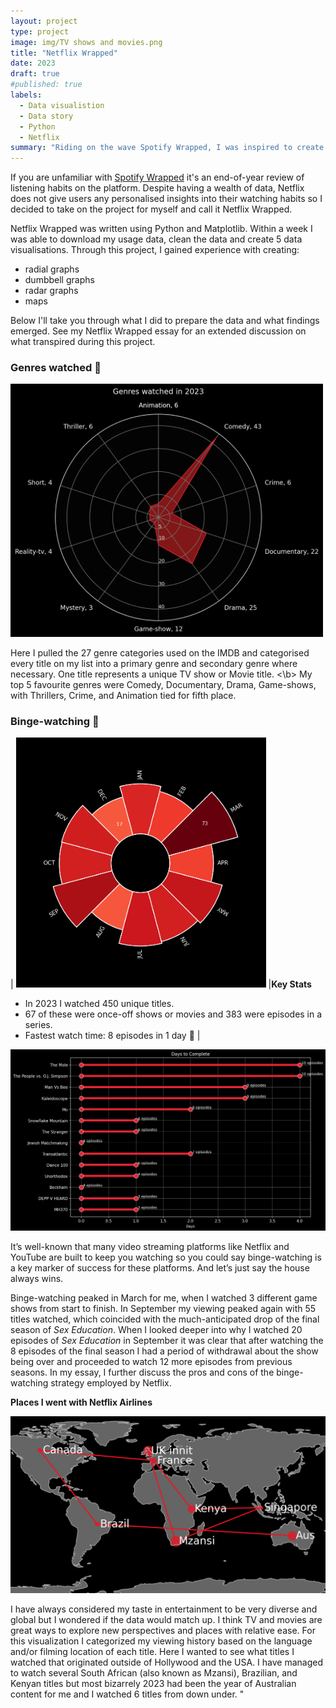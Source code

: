 ```yaml
---
layout: project
type: project
image: img/TV shows and movies.png
title: "Netflix Wrapped"
date: 2023
draft: true
#published: true
labels:
  - Data visualistion
  - Data story
  - Python
  - Netflix
summary: "Riding on the wave Spotify Wrapped, I was inspired to create 5 data visualisations which summarise my Netflix watching habits for 2023."
---
```

If you are unfamiliar with [Spotify Wrapped](https://en.wikipedia.org/wiki/Spotify_Wrapped) it's an end-of-year review of listening habits on the platform. Despite having a wealth of data, Netflix does not give users any personalised insights into their watching habits so I decided to take on the project for myself and call it Netflix Wrapped.

Netflix Wrapped was written using Python and Matplotlib. Within a week I was able to download my usage data, clean the data and create 5 data visualisations. Through this project, I gained experience with creating:
* radial graphs
* dumbbell graphs
* radar graphs
* maps

Below I'll take you through what I did to prepare the data and what findings emerged. See my Netflix Wrapped essay for an extended discussion on what transpired during this project.

### **Genres watched 🌈**

<img width="500px" class="img-fluid" src="../img/netflix_genres.png">

Here I pulled the 27 genre categories used on the IMDB and categorised every title on my list into a primary genre and secondary genre where necessary. One title represents a unique TV show or Movie title. <\b> My top 5 favourite genres were Comedy, Documentary, Drama, Game-shows, with Thrillers, Crime, and Animation tied for fifth place.

### **Binge-watching 🍿** 

| <img width="400px" class="img-fluid"  src="../img/netflix_radial_plot.png"> |**Key Stats** 
  + In 2023 I watched 450 unique titles.
  + 67 of these were once-off shows or movies and 383 were episodes in a series.
  + Fastest watch time: 8 episodes in 1 day 🏁 |

<img width="700px" class="img-fluid"  src="../img/netflix_fastest.png">

It’s well-known that many video streaming platforms like Netflix and YouTube are built to keep you watching so you could say binge-watching is a key marker of success for these platforms. And let’s just say the house always wins.
 
Binge-watching peaked in March for me, when I watched 3 different game shows from start to finish. In September my viewing peaked again with 55 titles watched, which coincided with the much-anticipated drop of the final season of _Sex Education_. When I looked deeper into why I watched 20 episodes of _Sex Education_ in September it was clear that after watching the 8 episodes of the final season I had a period of withdrawal about the show being over and proceeded to watch 12 more episodes from previous seasons. In my essay, I further discuss the pros and cons of the binge-watching strategy employed by Netflix. 
  
**Places I went with Netflix Airlines**  

<img width="600px" class="img-fluid" src="../img/netflix_map (2).png">

I have always considered my taste in entertainment to be very diverse and global but I wondered if the data would match up. I think TV and movies are great ways to explore new perspectives and places with relative ease. For this visualization I categorized my viewing history based on the language and/or filming location of each title. Here I wanted to see what titles I watched that originated outside of Hollywood and the USA. I have managed to watch several South African (also known as Mzansi), Brazilian, and Kenyan titles but most bizarrely 2023 had been the year of Australian content for me and I watched 6 titles from down under. "                                                                                   



